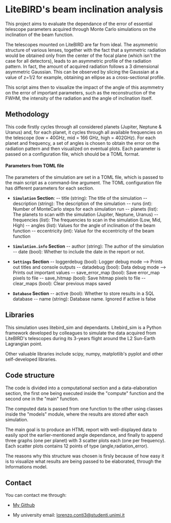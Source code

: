 
#  LiteBIRD's beam inclination analysis

  

This project aims to evaluate the dependance of the error of essential telescope parameters acquired through Monte Carlo simulations on the inclination of the beam function.

The telescopes mounted on LiteBIRD are far from ideal. The asymmetric structure of various lenses, together with the fact that a symmetric radiation would be obtained only from the center of the focal plane (which isn't the case for all detectors), leads to an asymmetric profile of the radiation pattern. In fact, the amount of acquired radiation follows a 3 dimensional asymmetric Gaussian. This can be observed by slicing the Gaussian at a value of z=1/2 for example, obtaining an ellipse as a cross-sectional profile.

This script aims then to visualize the impact of the angle of this asymmetry on the error of important parameters, such as the reconstruction of the FWHM, the intensity of the radiation and the angle of inclination itself.

  

##  Methodology

This code firstly cycles through all considered planets (Jupiter, Neptune & Uranus) and, for each planet, it cycles through all available frequencies on the telescope (low = 40GHz, mid = 166 GHz, high = 402GHz). For each planet and frequency, a set of angles is chosen to obtain the error on the radiation pattern and then visualized on eventual plots. Each parameter is passed on a configuration file, which should be a TOML format.

  

####  Parameters from TOML file

The parameters of the simulation are set in a TOML file, which is passed to the main script as a command-line argument. The TOML configuration file has different parameters for each section.

 - **``Simulation`` Section**:
 -- title (string): The title of the simulation
 -- description (string): The description of the simulation
 -- runs (int): Number of MonteCarlo steps for each simulation run
 -- planets (list): The planets to scan with the simulation (Jupiter, Neptune, Uranus)
 -- frequencies (list): The frequencies to scan in the simulation (Low, Mid, High)
 -- angles (list): Values for the angle of inclination of the beam function
 -- eccentricity (int): Value for the eccentricity of the beam function

- **``Simulation.info`` Section**
 -- author (string): The author of the simulation
 -- date (bool): Whether to include the date in the report or not.
 
 - **``Settings`` Section**
 -- loggerdebug (bool): Logger debug mode --> Prints out titles and console outputs
 -- datadebug (bool): Data debug mode --> Prints out important values
 -- save_error_map (bool): Save error_map pixels to file
 -- save_hitmap (bool): Save hitmap pixels to file
 -- clear_maps (bool): Clear previous maps saved 

- **``Database`` Section**
-- active (bool): Whether to store results in a SQL database
-- name (string): Database name. Ignored if active is false
 
##  Libraries

This simulation uses litebird_sim and dependants. Litebird_sim is a Python framework developed by colleagues to simulate the data acquired from LiteBIRD's telescopes during its 3-years flight around the L2 Sun-Earth Lagrangian point.

Other valuable libraries include scipy, numpy, matplotlib's pyplot and other self-developed libraries.

##  Code structure

The code is divided into a computational section and a data-elaboration section, the first one being executed inside the "compute" function and the second one in the "main" function.

The computed data is passed from one function to the other using classes inside the "models" module, where the results are stored after each simulation.

The main goal is to produce an HTML report with well-displayed data to easily spot the earlier-mentioned angle dependance, and finally to append three graphs (one per planet) with 3 scatter plots each (one per frequency). Each scatter plots contains 12 points of type (angle,radiation_error).

The reasons why this structure was chosen is firsly because of how easy it is to visualize what results are being passed to be elaborated, through the Informations model.

##  Contact

You can contact me through:

-  [My Github](https://github.com/lorycontixd)

- My university email: lorenzo.conti3@studenti.unimi.it